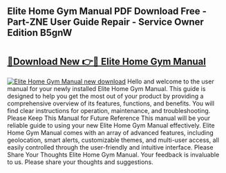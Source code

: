## Elite Home Gym Manual PDF Download Free - Part-ZNE User Guide Repair - Service Owner Edition B5gnW

# <h2><a href="http://bc84193.oget.top/?id=Elite+Home+Gym+Manual">🔗Download New 👉🔴 Elite Home Gym Manual</a></h2>

[![Elite Home Gym Manual new download](https://i.imgur.com/5g1atiW.png)](http://bc84193.oget.top/?id=Elite+Home+Gym+Manual)
Hello and welcome to the user manual for your newly installed Elite Home Gym Manual. This guide is designed to help you get the most out of your product by providing a comprehensive overview of its features, functions, and benefits. You will find clear instructions for operation, maintenance, and troubleshooting. Please Keep This Manual for Future Reference This manual will be your reliable guide to using your new Elite Home Gym Manual effectively. Elite Home Gym Manual comes with an array of advanced features, including geolocation, smart alerts, customizable themes, and multi-user access, all easily controlled through the user-friendly and intuitive interface. Please Share Your Thoughts Elite Home Gym Manual. Your feedback is invaluable to us. Please share your thoughts and suggestions.
